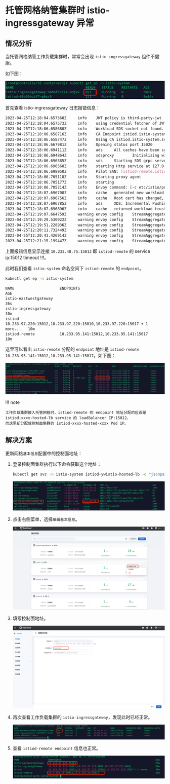 # 托管网格纳管集群时 istio-ingressgateway 异常

## 情况分析

当托管网格纳管工作负载集群时，常常会出现 `istio-ingressgateway` 组件不健康。

如下图：

![不健康](./images/hosted01.png)

首先查看 istio-ingressgateway 日志报错信息：

```bash
2023-04-25T12:18:04.657568Z     info    JWT policy is third-party-jwt
2023-04-25T12:18:04.657573Z     info    using credential fetcher of JWT type in cluster.local trust domain
2023-04-25T12:18:06.658680Z     info    Workload SDS socket not found. Starting Istio SDS Server
2023-04-25T12:18:06.658716Z     info    CA Endpoint istiod.istio-system.svc:15012, provider Citadel
2023-04-25T12:18:06.658747Z     info    Using CA istiod.istio-system.svc:15012 cert with certs: var/run/secrets/istio/root-cert.pem
2023-04-25T12:18:06.667981Z     info    Opening status port 15020
2023-04-25T12:18:06.694111Z     info    ads     All caches have been synced up in 2.053719558s, marking server ready
2023-04-25T12:18:06.694864Z     info    xdsproxy        Initializing with upstream address "istiod-remote.istio-system.svc:15012" and cluster "yw55"
2023-04-25T12:18:06.696385Z     info    sds     Starting SDS grpc server
2023-04-25T12:18:06.696568Z     info    starting Http service at 127.0.0.1:15004
2023-04-25T12:18:06.698950Z     info    Pilot SAN: [istiod-remote.istio-system.svc]
2023-04-25T12:18:06.705118Z     info    Starting proxy agent
2023-04-25T12:18:06.705177Z     info    starting
2023-04-25T12:18:06.705214Z     info    Envoy command: [-c etc/istio/proxy/envoy-rev.json --restart-epoch 0 --drain-time-s 45 --parent-shutdown-time-s 60 --local-address-ip-version v4 --file-flush-interval-msec 1000 --log-format %Y-%m-%dT%T.%fZ      %l      envoy %n        %v -l warning --component-log-level misc:error]
2023-04-25T12:18:07.696708Z     info    cache   generated new workload certificate      latency=1.001557215s ttl=23h59m59.303308657s
2023-04-25T12:18:07.696756Z     info    cache   Root cert has changed, start rotating root cert
2023-04-25T12:18:07.696785Z     info    ads     XDS: Incremental Pushing:0 ConnectedEndpoints:0 Version:
2023-04-25T12:18:07.696896Z     info    cache   returned workload trust anchor from cache       ttl=23h59m59.303107754s
2023-04-25T12:19:07.664759Z     warning envoy config    StreamAggregatedResources gRPC config stream to xds-grpc closed since 40s ago: 14, connection error: desc = "transport: Error while dialing dial tcp 10.233.48.75:15012: i/o timeout"
2023-04-25T12:19:29.530922Z     warning envoy config    StreamAggregatedResources gRPC config stream to xds-grpc closed since 62s ago: 14, connection error: desc = "transport: Error while dialing dial tcp 10.233.48.75:15012: i/o timeout"
2023-04-25T12:19:51.228936Z     warning envoy config    StreamAggregatedResources gRPC config stream to xds-grpc closed since 84s ago: 14, connection error: desc = "transport: Error while dialing dial tcp 10.233.48.75:15012: i/o timeout"
2023-04-25T12:20:11.732449Z     warning envoy config    StreamAggregatedResources gRPC config stream to xds-grpc closed since 104s ago: 14, connection error: desc = "transport: Error while dialing dial tcp 10.233.48.75:15012: i/o timeout"
2023-04-25T12:20:41.426914Z     warning envoy config    StreamAggregatedResources gRPC config stream to xds-grpc closed since 134s ago: 14, connection error: desc = "transport: Error while dialing dial tcp 10.233.48.75:15012: i/o timeout"
2023-04-25T12:21:15.199447Z     warning envoy config    StreamAggregatedResources gRPC config stream to xds-grpc closed since 168s ago: 14, connection error: desc = "transport: Error while dialing dial tcp 10.233.48.75:15012: i/o timeout"
```

上面报错信息显示连接 `10.233.48.75:15012` 即 `istiod-remote` 的 service ip:15012 timeout !!!。

此时我们查看 `istio-system` 命名空间下 `istiod-remote` 的 `endpoint`。

```bash
kubectl get ep -n istio-system
```
```none
NAME                    ENDPOINTS                                                                 AGE
istio-eastwestgateway                                                                             36s
istio-ingressgateway                                                                              10m
istiod                  10.233.97.220:15012,10.233.97.220:15010,10.233.97.220:15017 + 1 more...   10m
istiod-remote           10.233.95.141:15012,10.233.95.141:15017                                   10m
```

这里可以看出 `istio-remote` 分配的 `endpoint` 地址是 `istiod-remote 10.233.95.141:15012,10.233.95.141:15017`。如下图：

![timeout](./images/hosted02.png)

!!! note

    工作负载集群接入托管网格时，istiod-remote 的 endpoint 地址分配的应该是
    istiod-xxxx-hosted-lb service 的 loadBalancer IP:15012，
    而这里却分配成控制面集群的 istiod-xxxx-hosted-xxxx Pod IP。

## 解决方案

更新网格`基本信息`配置中的控制面地址：

1. 登录控制面集群执行以下命令获取这个地址：

    ```bash
    kubectl get svc -n istio-system istiod-ywistio-hosted-lb -o "jsonpath={.status.loadBalancer.ingress[0].ip}"
    ```

    ![获取地址](./images/hosted03.png)

1. 点击右侧菜单，选择`编辑基本信息`。

    ![基本信息](./images/hosted04.png)

1. 填写控制面地址。

    ![填写地址](./images/hosted05.png)

1. 再次查看工作负载集群的 `istio-ingressgateway`，发现此时已经正常。

    ![查看集群状态](./images/hosted06.png)

1. 查看 `istiod-remote endpoint` 信息也正常。

    ![查看信息](./images/hosted07.png)
